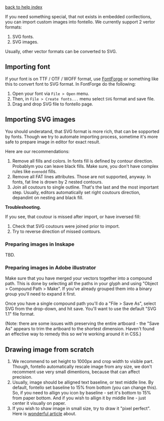 [back to help index](Help)

If you need something special, that not exists in embedded conllections, you can import custom images into fontello. We currently support 2 vertor formats:

1. SVG fonts.
2. SVG images.

Usually, other vector formats can be converted to SVG.


## Importing font

If your font is on TTF / OTF / WOFF format, use [FontForge](http://fontforge.org) or something like this to convert font to SVG format. In FontForge do the following:

1. Open your font via `File > Open` menu.
2. Then, in `File > Create fonts...` menu select `SVG` format and save file.
3. Drag and drop SVG file to fontello page.


## Importing SVG images

You should underatand, that SVG format is more rich, that can be sopported by fonts. Though we try to automate importing process, sometime it's more safe to prepare image in editor for exact result.

Here are our recommendations:

1. Remove all fills and colors. In fonts fill is defined by contour direction. Probablym you can leave black fills. Make sure, you don't have complex rules like `evenodd` fills.
2. Remove all FAT lines attributes. Those are not supported, anyway. In fonts, fat line is drown by 2 nested contours.
3. Join all coutours to single outline. That's the last and the most important step. Usually, editors automatically set right coutours direction, depandint on nesting and black fill.


__Troubleshooting.__

If you see, that coutour is missed after import, or have inversed fill:

1. Check that SVG coutours were joined prior to import.
2. Try to reverse direction of missed contours.

### Preparing images in Inskape

TBD.

### Preparing images in Adobe illustrator

Make sure that you have merged your vectors together into a compound path.  This is done by selecting all the paths in your glyph and using "Object > Compound Path > Make".  If you've already grouped them into a binary group you'll need to expand it first.

Once you have a single compound path you'll do a "File > Save As", select SVG from the drop-down, and hit save.  You'll want to use the default "SVG 1.1" file format.

(Note: there are some issues with preserving the entire artboard - the "Save As" appears to trim the artboard to the shortest dimension.  Haven't found an effective way to remedy this so we're working around it in CSS.)

## Drawing image from scratch

1. We recommend to set height to 1000px and crop width to visible part. Though, fontello automatically rescale image from any size, we don't recomment use very small dimentions, because that can affect precision.
2. Usually, image should be alligned  text baseline, or text middle line. By default, fontello set baseline to 15% from bottom (you can change this). So, if you need to allign you icon by baseline - set it's bottom to 15% from paper bottom. And if you wish to allign it by middle line - just center it visually on paper.
3. If you wish to shaw image in small size, try to draw it "pixel perfect". Here is [wonderful article](https://github.com/blog/1135-the-making-of-octicons) about.
